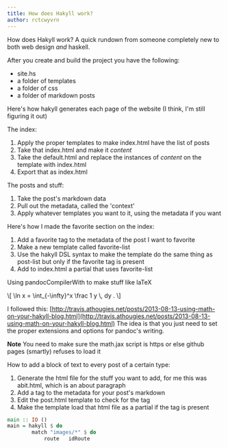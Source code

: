 ```yaml
---
title: How does Hakyll work?
author: rctcwyvrn
---
```


How does Hakyll work? A quick rundown from someone completely new to both web design _and_ haskell.

After you create and build the project you have the following:  
- site.hs  
- a folder of templates  
- a folder of css   
- a folder of markdown posts  

Here's how hakyll generates each page of the website (I think, I'm still figuring it out)  

The index:  

1. Apply the proper templates to make index.html have the list of posts  
2. Take that index.html and make it $content$  
3. Take the default.html and replace the instances of $content$ on the template with index.html  
4. Export that as index.html  

The posts and stuff:  

1. Take the post's markdown data  
2. Pull out the metadata, called the 'context'  
3. Apply whatever templates you want to it, using the metadata if you want  

Here's how I made the favorite section on the index: 
  
1. Add a favorite tag to the metadata of the post I want to favorite  
2. Make a new template called favorite-list  
3. Use the hakyll DSL syntax to make the template do the same thing as post-list but only if the favorite tag is present  
4. Add to index.html a partial that uses favorite-list  

Using pandocCompilerWith to make stuff like laTeX

\\[ \\ln x = \\int_{-\\infty}^x \\frac 1 y \\, dy . \\]

I followed this: [http://travis.athougies.net/posts/2013-08-13-using-math-on-your-hakyll-blog.html](http://travis.athougies.net/posts/2013-08-13-using-math-on-your-hakyll-blog.html)
The idea is that you just need to set the proper extensions and options for pandoc's writing. 

**Note**
You need to make sure the math.jax script is https or else github pages (smartly) refuses to load it

How to add a block of text to every post of a certain type:

1. Generate the html file for the stuff you want to add, for me this was abit.html, which is an about paragraph
2. Add a tag to the metadata for your post's markdown
3. Edit the post.html template to check for the tag
4. Make the template load that html file as a partial if the tag is present


```haskell
main :: IO ()
main = hakyll $ do
	    match "images/*" $ do
	        route   idRoute
```